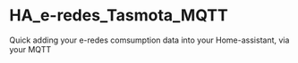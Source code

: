 # HA_e-redes_Tasmota_MQTT
Quick adding your e-redes comsumption data into your Home-assistant, via your MQTT
